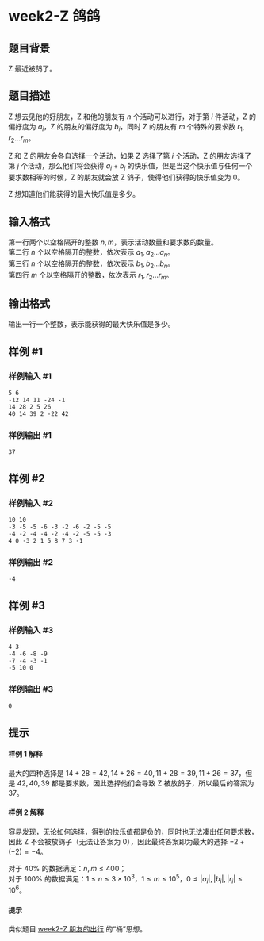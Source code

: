 # week2-Z 鸽鸽

## 题目背景

Z 最近被鸽了。

## 题目描述

Z 想去见他的好朋友，Z 和他的朋友有 $n$ 个活动可以进行，对于第 $i$ 件活动，Z 的偏好度为 $a_i$，Z 的朋友的偏好度为 $b_i$，同时 Z 的朋友有 $m$ 个特殊的要求数 $r_1,r_2...r_m$。  

Z 和 Z 的朋友会各自选择一个活动，如果 Z 选择了第 $i$ 个活动，Z 的朋友选择了第 $j$ 个活动，那么他们将会获得 $a_i+b_j$ 的快乐值，但是当这个快乐值与任何一个要求数相等的时候，Z 的朋友就会放 Z 鸽子，使得他们获得的快乐值变为 $0$。  

Z 想知道他们能获得的最大快乐值是多少。

## 输入格式

第一行两个以空格隔开的整数 $n,m$，表示活动数量和要求数的数量。  
第二行 $n$ 个以空格隔开的整数，依次表示 $a_1,a_2...a_n$。  
第三行 $n$ 个以空格隔开的整数，依次表示 $b_1,b_2...b_n$。  
第四行 $m$ 个以空格隔开的整数，依次表示 $r_1,r_2...r_m$。

## 输出格式

输出一行一个整数，表示能获得的最大快乐值是多少。

## 样例 #1

### 样例输入 #1

```
5 6
-12 14 11 -24 -1
14 28 2 5 26
40 14 39 2 -22 42
```

### 样例输出 #1

```
37
```

## 样例 #2

### 样例输入 #2

```
10 10
-3 -5 -5 -6 -3 -2 -6 -2 -5 -5 
-4 -2 -4 -4 -2 -4 -2 -5 -5 -3 
4 0 -3 2 1 5 8 7 3 -1
```

### 样例输出 #2

```
-4
```

## 样例 #3

### 样例输入 #3

```
4 3
-4 -6 -8 -9 
-7 -4 -3 -1
-5 10 0
```

### 样例输出 #3

```
0
```

## 提示

#### 样例 1 解释  
最大的四种选择是 $14+28=42,14+26=40,11+28=39,11+26=37$，但是 $42,40,39$ 都是要求数，因此选择他们会导致 Z 被放鸽子，所以最后的答案为 $37$。  
#### 样例 2 解释  
容易发现，无论如何选择，得到的快乐值都是负的，同时也无法凑出任何要求数，因此 Z 不会被放鸽子（无法让答案为 $0$），因此最终答案即为最大的选择 $-2+(-2)=-4$。

对于 $40\%$ 的数据满足：$n,m\le 400$；  
对于 $100\%$ 的数据满足：$1\le n\le 3\times 10^3$，$1\le m\le 10^5$，$0\le |a_i|,|b_i|,|r_i|\le10^6$。

#### 提示

类似题目 [week2-Z 朋友的出行](https://www.luogu.com.cn/problem/T330667) 的“桶”思想。